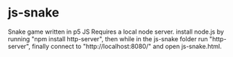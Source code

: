 # js-snake
Snake game written in p5 JS
Requires a local node server.
install node.js by running "npm install http-server",
 then while in the js-snake folder run "http-server",
 finally connect to "http://localhost:8080/" and open js-snake.html.
